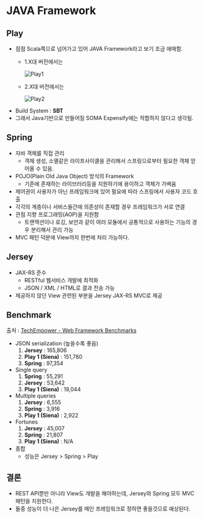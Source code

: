 # JAVA Framework

## Play
* 점점 Scala쪽으로 넘어가고 있어 JAVA Framework라고 보기 조금 애매함.
	* 1.X대 버전에서는
	
		![Play1](https://github.com/devholic/SOMAExpensify/blob/master/study/resources/javaframework/play1.png)
	* 2.X대 버전에서는
		
		![Play2](https://github.com/devholic/SOMAExpensify/blob/master/study/resources/javaframework/play2.png)
* Build System : **SBT**
* 그래서 Java기반으로 만들어질 SOMA Expensify에는 적합하지 않다고 생각됨.

## Spring
* 자바 객체를 직접 관리
	* 객체 생성, 소멸같은 라이프사이클을 관리해서 스프링으로부터 필요한 객체 얻어올 수 있음.
* POJO(Plain Old Java Object) 방식의 Framework
	* 기존에 존재하는 라이브러리등을 지원하기에 용이하고 객체가 가벼움
* 제어권이 사용자가 아닌 프레임워크에 있어 필요에 따라 스프링에서 사용자 코드 호출
* 각각의 계층이나 서비스들간에 의존성이 존재할 경우 프레임워크가 서로 연결
* 관점 지향 프로그래밍(AOP)을 지원함
	* 트랜잭션이나 로깅, 보안과 같이 여러 모듈에서 공통적으로 사용하는 기능의 경우 분리해서 관리 가능 
* MVC 패턴 덕분에 View까지 한번에 처리 가능하다.

## Jersey
* JAX-RS 준수
	* RESTful 웹서비스 개발에 최적화
	* JSON / XML / HTML로 결과 전송 가능 
* 제공하지 않던 View 관련된 부분을 Jersey JAX-RS MVC로 제공

## Benchmark
출처 : [TechEmpower - Web Framework Benchmarks](https://www.techempower.com/benchmarks/)

* JSON serialization (높을수록 좋음)
	1. **Jersey** : 165,806
	2. **Play 1 (Siena)** : 151,780
	3. **Spring** : 97,354 
* Single query
	1. **Spring** : 55,291
	2. **Jersey** : 53,642
	3. **Play 1 (Siena)** : 19,044
* Multiple queries
	1. **Jersey** : 6,555
	2. **Spring** : 3,916
	3. **Play 1 (Siena)** : 2,922
* Fortunes
	1. **Jersey** : 45,007
	2. **Spring** : 21,807
	3. **Play 1 (Siena)** : N/A
* 종합
	* 성능은 Jersey > Spring > Play

## 결론
* REST API뿐만 아니라 View도 개발을 해야하는데, Jersey와 Spring 모두 MVC 패턴을 지원한다.
* 둘중 성능이 더 나은 Jersey를 메인 프레임워크로 정하면 좋을것으로 예상된다.